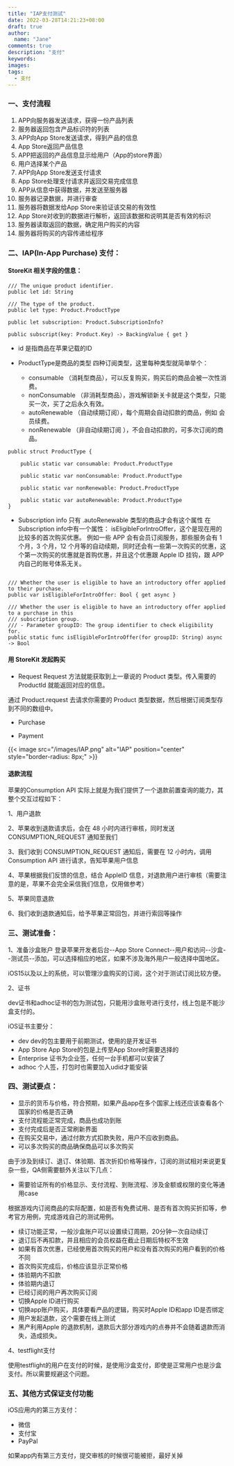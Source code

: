```yaml
---
title: "IAP支付测试"
date: 2022-03-28T14:21:23+08:00
draft: true
author:
  name: "Jane"
comments: true
description: "支付"
keywords:
images:
tags:
  - 支付
---
```


### 一、支付流程

1. APP向服务器发送请求，获得一份产品列表
2. 服务器返回包含产品标识符的列表
3. APP向App Store发送请求，得到产品的信息
4. App Store返回产品信息
5. APP把返回的产品信息显示给用户（App的store界面）
6. 用户选择某个产品
7. APP向App Store发送支付请求
8. App Store处理支付请求并返回交易完成信息
9. APP从信息中获得数据，并发送至服务器
10. 服务器记录数据，并进行审查
11. 服务器将数据发给App Store来验证该交易的有效性
12. App Store对收到的数据进行解析，返回该数据和说明其是否有效的标识
13. 服务器读取返回的数据，确定用户购买的内容
14. 服务器将购买的内容传递给程序

### 二、IAP(In‑App Purchase) 支付：
#### StoreKit 相关字段的信息：

```Obj-c
/// The unique product identifier.
public let id: String

/// The type of the product.
public let type: Product.ProductType

public let subscription: Product.SubscriptionInfo?

public subscript(key: Product.Key) -> BackingValue { get }
```
- id 是指商品在苹果记载的ID


- ProductType是商品的类型
 四种订阅类型，这里每种类型就简单举个：

  - consumable （消耗型商品），可以反复购买，购买后的商品会被一次性消费。
  - nonConsumable （非消耗型商品），游戏解锁新关卡就是这个类型，只能买一次，买了之后永久有效。
  - autoRenewable （自动续期订阅），每个周期会自动扣款的商品，例如 会员续费。
  - nonRenewable （非自动续期订阅 ），不会自动扣款的，可多次订阅的商品。

```Obj-c
public struct ProductType {

    public static var consumable: Product.ProductType

    public static var nonConsumable: Product.ProductType

    public static var nonRenewable: Product.ProductType

    public static var autoRenewable: Product.ProductType
}
```
- Subscription info 只有 .autoRenewable 类型的商品才会有这个属性
在Subscription info中有一个属性： isEligibleForIntroOffer，这个是现在用的比较多的首次购买优惠。
例如一些 APP 会有会员订阅服务，那些服务会有 1 个月，3 个月，12 个月等的自动续期，同时还会有一些第一次购买的优惠，这个第一次购买的优惠就是首购优惠，并且这个优惠跟 Apple ID 挂钩，跟 APP 内自己的账号体系无关。

```Obj-c

/// Whether the user is eligible to have an introductory offer applied to their purchase.
public var isEligibleForIntroOffer: Bool { get async }

/// Whether the user is eligible to have an introductory offer applied to a purchase in this
/// subscription group.
/// - Parameter groupID: The group identifier to check eligibility for.
public static func isEligibleForIntroOffer(for groupID: String) async -> Bool

```

#### 用 StoreKit 发起购买
- Request
Request 方法就能获取到上一章说的 Product 类型。传入需要的 ProductId 就能返回对应的信息。

通过 Product.request 去请求你需要的 Product 类型数据，然后根据订阅类型存到不同的数组中。

- Purchase

- Payment

{{< image src="/images/IAP.png" alt="IAP" position="center" style="border-radius: 8px;" >}}

#### 退款流程
苹果的Consumption API 实际上就是为我们提供了一个退款前置查询的能力，其整个交互过程如下：

1、用户退款

2、苹果收到退款请求后，会在 48 小时内进行审核，同时发送 CONSUMPTION_REQUEST 通知至我们

3、我们收到 CONSUMPTION_REQUEST 通知后，需要在 12 小时内，调用 Consumption API 进行请求，告知苹果用户信息

4、苹果根据我们反馈的信息，结合 AppleID 信息，对退款用户进行审核（需要注意的是，苹果不会完全采信我们信息，仅用做参考）

5、苹果同意退款

6、我们收到退款通知后，给予苹果正常回包，并进行索回等操作

### 三、测试准备：
1、准备沙盒账户
登录苹果开发者后台--App Store Connect--用户和访问--沙盒--测试员--添加，可以选择相应的地区，如果不涉及海外用户一般选择中国地区。

iOS15以及以上的系统，可以管理沙盒购买的订阅，这个对于测试订阅比较方便。

2、证书

dev证书和adhoc证书的包为测试包，只能用沙盒账号进行支付，线上包是不能沙盒支付的。

iOS证书主要分：

  - dev dev的包主要用于前期测试，使用的是开发证书
  - App Store  App Store的包是上传至App Store时需要选择的
  - Enterprise  证书为企业签，任何一台手机都可以安装了
  - adhoc 个人签，打包时也需要加入udid才能安装
 

### 四、测试要点：
- 显示的货币与价格，符合预期，如果产品app在多个国家上线还应该查看各个国家的价格是否正确
- 支付流程能正常完成，商品也成功到账
- 支付完成后是否正常刷新界面
- 在购买交易中，通过付款方式扣款失败，用户不应收到商品。
- 可以多次购买的商品确保商品可以多次购买

由于涉及到续订、退订、体验期、首次折扣价格等操作，订阅的测试相对来说更复杂一些，QA侧需要额外关注以下几点：

- 需要验证所有的价格显示、支付流程、到账流程、涉及金额或权限的变化等通用case

根据游戏内订阅商品的实际配置，如是否有免费试用、是否有首次购买折扣等，参考官方用例，完成游戏自己的测试用例。

- 续订功能正常，一般沙盒账户可以设置续订周期，20分钟一次自动续订
- 退订后不再扣款，并且相应的会员权益在截止日期后特权不生效
- 如果有首次优惠，已经使用首次购买的用户和没有首次购买的用户看到的价格不同
- 首次购买完成后，价格应该显示正常价格
- 体验期内不扣款
- 体验期内退订
- 已经订阅的用户再次购买订阅
- 切换Apple ID进行购买
- 切换app账户购买，具体要看产品的逻辑，购买时Apple ID和app ID是否绑定
- 用户发起退款，这个需要在线上测试
- 黑产利用Apple 的退款机制，退款后大部分游戏内的点券并不会随着退款而消失，造成损失。

4、testflight支付

 使用testflight的用户在支付的时候，是使用沙盒支付，即使是正常用户也是沙盒支付。所以需要规避这个问题。

### 五、其他方式保证支付功能

iOS应用内的第三方支付：

- 微信
- 支付宝
- PayPal

如果app内有第三方支付，提交审核的时候很可能被拒，最好关掉
